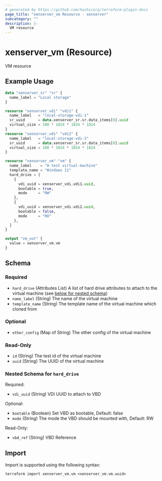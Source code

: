 ```yaml
---
# generated by https://github.com/hashicorp/terraform-plugin-docs
page_title: "xenserver_vm Resource - xenserver"
subcategory: ""
description: |-
  VM resource
---
```


# xenserver_vm (Resource)

VM resource

## Example Usage

```terraform
data "xenserver_sr" "sr" {
  name_label = "Local storage"
}

resource "xenserver_vdi" "vdi1" {
  name_label   = "local-storage-vdi-1"
  sr_uuid      = data.xenserver_sr.sr.data_items[0].uuid
  virtual_size = 100 * 1024 * 1024 * 1024
}
resource "xenserver_vdi" "vdi2" {
  name_label   = "local-storage-vdi-2"
  sr_uuid      = data.xenserver_sr.sr.data_items[0].uuid
  virtual_size = 100 * 1024 * 1024 * 1024
}

resource "xenserver_vm" "vm" {
  name_label    = "A test virtual-machine"
  template_name = "Windows 11"
  hard_drive = [
    {
      vdi_uuid = xenserver_vdi.vdi1.uuid,
      bootable = true,
      mode     = "RW"
    },
    {
      vdi_uuid = xenserver_vdi.vdi2.uuid,
      bootable = false,
      mode     = "RO"
    },
  ]
}

output "vm_out" {
  value = xenserver_vm.vm
}
```

<!-- schema generated by tfplugindocs -->
## Schema

### Required

- `hard_drive` (Attributes List) A list of hard drive attributes to attach to the virtual machine (see [below for nested schema](#nestedatt--hard_drive))
- `name_label` (String) The name of the virtual machine
- `template_name` (String) The template name of the virtual machine which cloned from

### Optional

- `other_config` (Map of String) The other config of the virtual machine

### Read-Only

- `id` (String) The test id of the virtual machine
- `uuid` (String) The UUID of the virtual machine

<a id="nestedatt--hard_drive"></a>
### Nested Schema for `hard_drive`

Required:

- `vdi_uuid` (String) VDI UUID to attach to VBD

Optional:

- `bootable` (Boolean) Set VBD as bootable, Default: false
- `mode` (String) The mode the VBD should be mounted with, Default: RW

Read-Only:

- `vbd_ref` (String) VBD Reference

## Import

Import is supported using the following syntax:

```shell
terraform import xenserver_vm.vm <xenserver_vm.vm.uuid>
```
